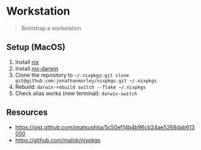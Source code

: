 # Workstation

> Bootstrap a workstation

## Setup (MacOS)

1. Install [nix](https://nixos.org/download.html)
2. Install [nix-darwin](https://github.com/LnL7/nix-darwin#install)
3. Clone the repository to `~/.nixpkgs`: `git clone git@github.com:jonathanmorley/nixpkgs.git ~/.nixpkgs`
4. Rebuild: `darwin-rebuild switch --flake ~/.nixpkgs`
5. Check alias works (new terminal): `darwin-switch`

## Resources

- https://gist.github.com/jmatsushita/5c50ef14b4b96cb24ae5268dab613050
- https://github.com/malob/nixpkgs
